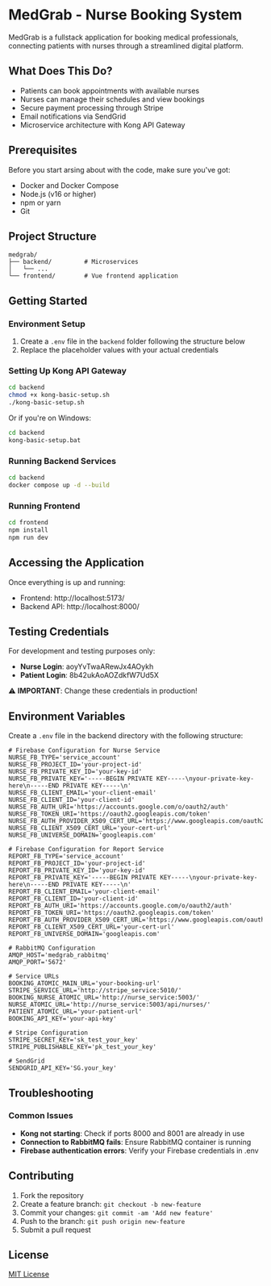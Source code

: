 # MedGrab - Nurse Booking System

MedGrab is a fullstack application for booking medical professionals, connecting patients with nurses through a streamlined digital platform.

## What Does This Do?

- Patients can book appointments with available nurses
- Nurses can manage their schedules and view bookings
- Secure payment processing through Stripe
- Email notifications via SendGrid
- Microservice architecture with Kong API Gateway

## Prerequisites

Before you start arsing about with the code, make sure you've got:

- Docker and Docker Compose
- Node.js (v16 or higher)
- npm or yarn
- Git

## Project Structure

```
medgrab/
├── backend/         # Microservices
│   └── ...
└── frontend/        # Vue frontend application
```

## Getting Started

### Environment Setup

1. Create a `.env` file in the `backend` folder following the structure below
2. Replace the placeholder values with your actual credentials

### Setting Up Kong API Gateway

```bash
cd backend
chmod +x kong-basic-setup.sh
./kong-basic-setup.sh
```

Or if you're on Windows:
```bash
cd backend
kong-basic-setup.bat
```

### Running Backend Services

```bash
cd backend
docker compose up -d --build
```

### Running Frontend

```bash
cd frontend
npm install
npm run dev
```

## Accessing the Application

Once everything is up and running:
- Frontend: http://localhost:5173/
- Backend API: http://localhost:8000/

## Testing Credentials

For development and testing purposes only:
- **Nurse Login**: aoyYvTwaARewJx4AOykh
- **Patient Login**: 8b42ukAoAOZdkfW7Ud5X

⚠️ **IMPORTANT**: Change these credentials in production!

## Environment Variables

Create a `.env` file in the backend directory with the following structure:

```
# Firebase Configuration for Nurse Service
NURSE_FB_TYPE='service_account'
NURSE_FB_PROJECT_ID='your-project-id'
NURSE_FB_PRIVATE_KEY_ID='your-key-id'
NURSE_FB_PRIVATE_KEY='-----BEGIN PRIVATE KEY-----\nyour-private-key-here\n-----END PRIVATE KEY-----\n'
NURSE_FB_CLIENT_EMAIL='your-client-email'
NURSE_FB_CLIENT_ID='your-client-id'
NURSE_FB_AUTH_URI='https://accounts.google.com/o/oauth2/auth'
NURSE_FB_TOKEN_URI='https://oauth2.googleapis.com/token'
NURSE_FB_AUTH_PROVIDER_X509_CERT_URL='https://www.googleapis.com/oauth2/v1/certs'
NURSE_FB_CLIENT_X509_CERT_URL='your-cert-url'
NURSE_FB_UNIVERSE_DOMAIN='googleapis.com'

# Firebase Configuration for Report Service
REPORT_FB_TYPE='service_account'
REPORT_FB_PROJECT_ID='your-project-id'
REPORT_FB_PRIVATE_KEY_ID='your-key-id'
REPORT_FB_PRIVATE_KEY='-----BEGIN PRIVATE KEY-----\nyour-private-key-here\n-----END PRIVATE KEY-----\n'
REPORT_FB_CLIENT_EMAIL='your-client-email'
REPORT_FB_CLIENT_ID='your-client-id'
REPORT_FB_AUTH_URI='https://accounts.google.com/o/oauth2/auth'
REPORT_FB_TOKEN_URI='https://oauth2.googleapis.com/token'
REPORT_FB_AUTH_PROVIDER_X509_CERT_URL='https://www.googleapis.com/oauth2/v1/certs'
REPORT_FB_CLIENT_X509_CERT_URL='your-cert-url'
REPORT_FB_UNIVERSE_DOMAIN='googleapis.com'

# RabbitMQ Configuration
AMQP_HOST='medgrab_rabbitmq'
AMQP_PORT='5672'

# Service URLs
BOOKING_ATOMIC_MAIN_URL='your-booking-url'
STRIPE_SERVICE_URL='http://stripe_service:5010/'
BOOKING_NURSE_ATOMIC_URL='http://nurse_service:5003/'
NURSE_ATOMIC_URL='http://nurse_service:5003/api/nurses/'
PATIENT_ATOMIC_URL='your-patient-url'
BOOKING_API_KEY='your-api-key'

# Stripe Configuration
STRIPE_SECRET_KEY='sk_test_your_key'
STRIPE_PUBLISHABLE_KEY='pk_test_your_key'

# SendGrid
SENDGRID_API_KEY='SG.your_key'
```

## Troubleshooting

### Common Issues
- **Kong not starting**: Check if ports 8000 and 8001 are already in use
- **Connection to RabbitMQ fails**: Ensure RabbitMQ container is running
- **Firebase authentication errors**: Verify your Firebase credentials in .env

## Contributing

1. Fork the repository
2. Create a feature branch: `git checkout -b new-feature`
3. Commit your changes: `git commit -am 'Add new feature'`
4. Push to the branch: `git push origin new-feature`
5. Submit a pull request

## License

[MIT License](LICENSE)